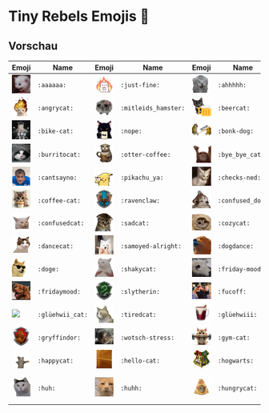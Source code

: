 # Tiny Rebels Emojis 🎉

## Vorschau

| Emoji | Name | Emoji | Name | Emoji | Name | Emoji | Name |
|-------|------|-------|------|-------|------|-------|------|
| ![](emojis/aaaaaa.gif) | `:aaaaaa:` | ![](emojis/just-fine.png) | `:just-fine:` | ![](emojis/ahhhhh.gif) | `:ahhhhh:` | ![](emojis/llama-roll.gif) | `:llama-roll:` |
| ![](emojis/angrycat.gif) | `:angrycat:` | ![](emojis/mitleids_hamster.webp) | `:mitleids_hamster:` | ![](emojis/beercat.png) | `:beercat:` | ![](emojis/monday-mood.jpg) | `:monday-mood:` |
| ![](emojis/bike-cat.gif) | `:bike-cat:` | ![](emojis/nope.png) | `:nope:` | ![](emojis/bonk-dog.jpg) | `:bonk-dog:` | ![](emojis/omgcat.webp) | `:omgcat:` |
| ![](emojis/burritocat.jpg) | `:burritocat:` | ![](emojis/otter-coffee.png) | `:otter-coffee:` | ![](emojis/bye_bye_cat.gif) | `:bye_bye_cat:` | ![](emojis/pedro.gif) | `:pedro:` |
| ![](emojis/cantsayno.png) | `:cantsayno:` | ![](emojis/pikachu_ya.gif) | `:pikachu_ya:` | ![](emojis/checks-ned.jpg) | `:checks-ned:` | ![](emojis/poor-baby.jpg) | `:poor-baby:` |
| ![](emojis/coffee-cat.jpg) | `:coffee-cat:` | ![](emojis/ravenclaw.png) | `:ravenclaw:` | ![](emojis/confused_dog.gif) | `:confused_dog:` | ![](emojis/roombacat.gif) | `:roombacat:` |
| ![](emojis/confusedcat.gif) | `:confusedcat:` | ![](emojis/sadcat.png) | `:sadcat:` | ![](emojis/cozycat.png) | `:cozycat:` | ![](emojis/sadteddycat.gif) | `:sadteddycat:` |
| ![](emojis/dancecat.gif) | `:dancecat:` | ![](emojis/samoyed-alright.gif) | `:samoyed-alright:` | ![](emojis/dogdance.gif) | `:dogdance:` | ![](emojis/samoyed-happy.gif) | `:samoyed-happy:` |
| ![](emojis/doge.gif) | `:doge:` | ![](emojis/shakycat.gif) | `:shakycat:` | ![](emojis/friday-mood.jpg) | `:friday-mood:` | ![](emojis/shudthefugguup.jpg) | `:shudthefugguup:` |
| ![](emojis/fridaymood.jpg) | `:fridaymood:` | ![](emojis/slytherin.png) | `:slytherin:` | ![](emojis/fucoff.jpg) | `:fucoff:` | ![](emojis/sorrycat.gif) | `:sorrycat:` |
| ![](emojis/glüehwii_cat.png) | `:glüehwii_cat:` | ![](emojis/tiredcat.gif) | `:tiredcat:` | ![](emojis/glüehwiii.png) | `:glüehwiii:` | ![](emojis/typingcat.gif) | `:typingcat:` |
| ![](emojis/gryffindor.png) | `:gryffindor:` | ![](emojis/wotsch-stress.png) | `:wotsch-stress:` | ![](emojis/gym-cat.png) | `:gym-cat:` | ![](emojis/hai_doge.gif) | `:hai_doge:` |
| ![](emojis/happycat.gif) | `:happycat:` | ![](emojis/hello-cat.gif) | `:hello-cat:` | ![](emojis/hogwarts.png) | `:hogwarts:` | ![](emojis/hufflepuff.png) | `:hufflepuff:` |
| ![](emojis/huh.gif) | `:huh:` | ![](emojis/huhh.gif) | `:huhh:` | ![](emojis/hungrycat.webp) | `:hungrycat:` | ![](emojis/jam.png) | `:jam:` |
